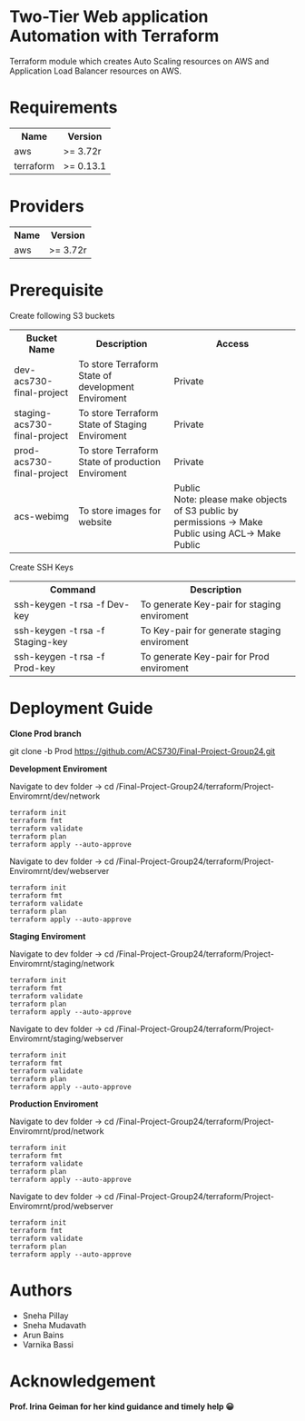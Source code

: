 # Two-Tier Web application Automation with Terraform 

Terraform module which creates Auto Scaling resources on AWS and Application Load Balancer resources on AWS.

# Requirements
<table><th> Name</th> <th> Version </th>
  <tr><td>aws</td><td>>= 3.72r</td></tr>
  <tr><td>terraform</td><td>>= 0.13.1</td></tr>
  </table>
  
# Providers
<table><th> Name</th> <th> Version </th>
  <tr><td>aws</td><td>>= 3.72r</td></tr>
   </table>

# Prerequisite

Create following S3 buckets

<table><th>Bucket Name</th><th>Description</th><th>Access</th>
  <tr><td>dev-acs730-final-project</td><td>To store Terraform State of development Enviroment</td><td> Private</d></tr>
  <tr><td>staging-acs730-final-project</td><td>To store Terraform State of Staging Enviroment</td><td> Private</d></tr>
   <tr><td>prod-acs730-final-project</td><td>To store Terraform State of production Enviroment</td><td> Private</d></tr>
     <tr><td>acs-webimg<td>To store images for website</td><td>Public<br> Note: please make objects of S3 public by permissions -> Make Public using ACL-> Make Public </d></tr>
   </table>
   
   Create SSH Keys
   
   <table><th>Command </th> <th> Description  </th> 
  <tr><td>ssh-keygen -t rsa -f Dev-key</td><td>To generate Key-pair for staging enviroment </td></tr>
    <tr><td>ssh-keygen -t rsa -f Staging-key</td><td>To Key-pair for generate staging enviroment</td></tr>
    <tr><td>ssh-keygen -t rsa -f Prod-key</td><td>To generate Key-pair for Prod enviroment </td></tr>
  </table>
  
  # Deployment Guide
  
<b>Clone Prod branch</b>
  
   git clone -b Prod https://github.com/ACS730/Final-Project-Group24.git
    
<b>Development Enviroment</b>

   Navigate to dev folder -> cd /Final-Project-Group24/terraform/Project-Enviromrnt/dev/network
  
    terraform init
    terraform fmt
    terraform validate
    terraform plan
    terraform apply --auto-approve
    

   Navigate to dev folder -> cd /Final-Project-Group24/terraform/Project-Enviromrnt/dev/webserver
  
    terraform init
    terraform fmt
    terraform validate
    terraform plan
    terraform apply --auto-approve
   
 <b>Staging Enviroment</b>

   Navigate to dev folder -> cd /Final-Project-Group24/terraform/Project-Enviromrnt/staging/network
  
    terraform init
    terraform fmt
    terraform validate
    terraform plan
    terraform apply --auto-approve
    

  Navigate to dev folder -> cd /Final-Project-Group24/terraform/Project-Enviromrnt/staging/webserver
  
    terraform init
    terraform fmt
    terraform validate
    terraform plan
    terraform apply --auto-approve
    
    
 <b>Production Enviroment</b>

   Navigate to dev folder -> cd /Final-Project-Group24/terraform/Project-Enviromrnt/prod/network
  
    terraform init
    terraform fmt
    terraform validate
    terraform plan
    terraform apply --auto-approve
    

  Navigate to dev folder -> cd /Final-Project-Group24/terraform/Project-Enviromrnt/prod/webserver
  
    terraform init
    terraform fmt
    terraform validate
    terraform plan
    terraform apply --auto-approve
    

 # Authors
 
  <ul>
<li>Sneha Pillay</li>
<li>Sneha Mudavath</li>
<li>Arun Bains</li>
<li>Varnika Bassi</li>
</ul>
 
# Acknowledgement
 
<b>Prof. Irina Geiman for her kind guidance and timely help  &#128512;</b>

